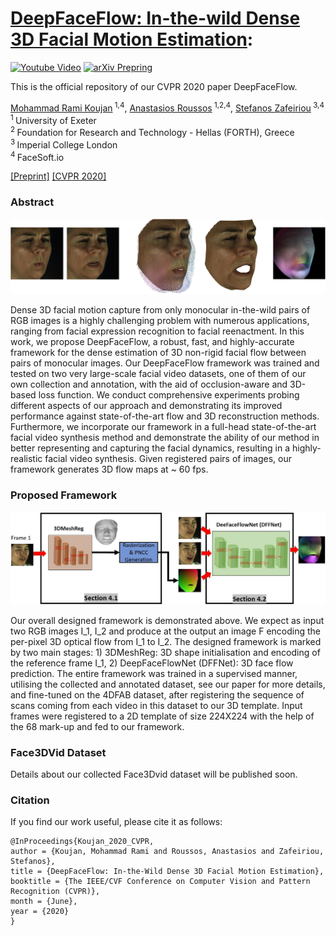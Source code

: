 # [DeepFaceFlow: In-the-wild Dense 3D Facial Motion Estimation](http://openaccess.thecvf.com/content_CVPR_2020/html/Koujan_DeepFaceFlow_In-the-Wild_Dense_3D_Facial_Motion_Estimation_CVPR_2020_paper.html):
[![Youtube Video](https://img.shields.io/badge/HD%20Video-Results-lightgrey?logo=youtube)](https://youtu.be/8ocEBVaEou8)
[![arXiv Prepring](https://img.shields.io/badge/arXiv-Preprint-lightgrey?logo=arxiv)](https://arxiv.org/abs/2005.07298)

This is the official repository of our CVPR 2020 paper DeepFaceFlow.

[Mohammad Rami Koujan](https://github.com/mrkoujan)<sup> 1,4</sup>,
[Anastasios Roussos](http://users.ics.forth.gr/~troussos/)<sup> 1,2,4</sup>,
[Stefanos Zafeiriou](https://wp.doc.ic.ac.uk/szafeiri/)<sup> 3,4</sup>
<br/>
<sup>1 </sup>University of Exeter
<br/>
<sup>2 </sup>Foundation for Research and Technology - Hellas (FORTH), Greece
<br/>
<sup>3 </sup>Imperial College London
<br/>
<sup>4 </sup>FaceSoft.io

[[Preprint]](https://arxiv.org/pdf/2005.07298.pdf)
[[CVPR 2020]](http://openaccess.thecvf.com/content_CVPR_2020/papers/Koujan_DeepFaceFlow_In-the-Wild_Dense_3D_Facial_Motion_Estimation_CVPR_2020_paper.pdf)

### Abstract 

![Overview Image](images/overview.png "Overview image")

Dense 3D facial motion capture from only monocular in-the-wild pairs of RGB images is a highly challenging problem with numerous applications, ranging from facial expression recognition to facial reenactment. In this work, we propose DeepFaceFlow, a robust, fast, and highly-accurate framework for the dense estimation of 3D non-rigid facial flow between pairs of monocular images. Our DeepFaceFlow framework was trained and tested on two very large-scale facial video datasets, one of them of our own collection and annotation, with the aid of occlusion-aware and 3D-based loss function. We conduct comprehensive experiments probing different aspects of our approach and demonstrating its improved performance against state-of-the-art flow and 3D reconstruction methods. Furthermore, we incorporate our framework in a full-head state-of-the-art facial video synthesis method and demonstrate the ability of our method in better representing and capturing the facial dynamics, resulting in a highly-realistic facial video synthesis. Given registered pairs of images, our framework generates 3D flow maps at ~ 60 fps.

### Proposed Framework

![Framework Image](images/pipeline.jpg "framework image")

Our overall designed framework is demonstrated above. We expect as input two RGB images I_1, I_2 and produce at the output an image F encoding the per-pixel 3D optical flow from I_1 to I_2. The designed framework is marked by two main stages: 1) 3DMeshReg: 3D shape initialisation and encoding of the reference frame I_1, 2) DeepFaceFlowNet (DFFNet): 3D face flow prediction. The entire framework was trained in a supervised manner, utilising the collected and annotated dataset, see our paper for more details, and fine-tuned on the 4DFAB dataset, after registering the sequence of scans coming from each video in this dataset to our 3D template. Input frames were registered to a 2D template of size 224X224 with the help of the 68 mark-up and fed to our framework.  


### Face3DVid Dataset
Details about our collected Face3Dvid dataset will be published soon.

### Citation
If you find our work useful, please cite it as follows:
```
@InProceedings{Koujan_2020_CVPR,
author = {Koujan, Mohammad Rami and Roussos, Anastasios and Zafeiriou, Stefanos},
title = {DeepFaceFlow: In-the-Wild Dense 3D Facial Motion Estimation},
booktitle = {The IEEE/CVF Conference on Computer Vision and Pattern Recognition (CVPR)},
month = {June},
year = {2020}
}
```

